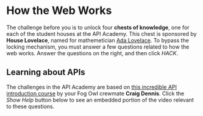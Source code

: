 # How the Web Works

The challenge before you is to unlock four **chests of knowledge**, one for each of the student houses at the API Academy. This chest is sponsored by **House Lovelace**, named for mathemetician [Ada Lovelace](https://en.wikipedia.org/wiki/Ada_Lovelace). To bypass the locking mechanism, you must answer a few questions related to how the web works. Answer the questions on the right, and then click *HACK*.

## Learning about APIs

The challenges in the API Academy are based on [this incredible API introduction course](https://www.youtube.com/watch?v=GZvSYJDk-us) by your Fog Owl crewmate **Craig Dennis**. Click the *Show Help* button below to see an embedded portion of the video relevant to these questions.
